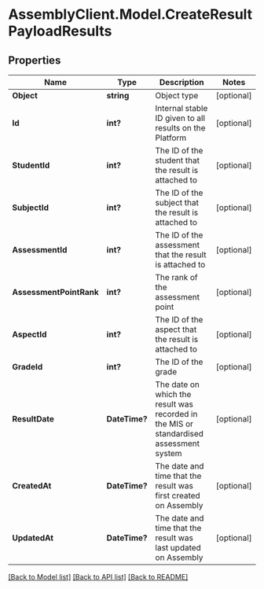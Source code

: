 # AssemblyClient.Model.CreateResultPayloadResults
## Properties

Name | Type | Description | Notes
------------ | ------------- | ------------- | -------------
**Object** | **string** | Object type | [optional] 
**Id** | **int?** | Internal stable ID given to all results on the Platform | [optional] 
**StudentId** | **int?** | The ID of the student that the result is attached to | [optional] 
**SubjectId** | **int?** | The ID of the subject that the result is attached to | [optional] 
**AssessmentId** | **int?** | The ID of the assessment that the result is attached to | [optional] 
**AssessmentPointRank** | **int?** | The rank of the assessment point | [optional] 
**AspectId** | **int?** | The ID of the aspect that the result is attached to | [optional] 
**GradeId** | **int?** | The ID of the grade | [optional] 
**ResultDate** | **DateTime?** | The date on which the result was recorded in the MIS or standardised assessment system | [optional] 
**CreatedAt** | **DateTime?** | The date and time that the result was first created on Assembly | [optional] 
**UpdatedAt** | **DateTime?** | The date and time that the result was last updated on Assembly | [optional] 

[[Back to Model list]](../README.md#documentation-for-models) [[Back to API list]](../README.md#documentation-for-api-endpoints) [[Back to README]](../README.md)

